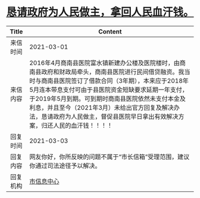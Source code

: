 # <a href="http://www.shangluo.gov.cn/zmhd/ldxxxx.jsp?urltype=leadermail.LeaderMailContentUrl&wbtreeid=1112&leadermailid=6974">恳请政府为人民做主，拿回人民血汗钱。</a>
| Title |                                                                                                    Content                                                                                                     |
|:-----:|----------------------------------------------------------------------------------------------------------------------------------------------------------------------------------------------------------------|
| 来信时间  | 2021-03-01                                                                                                                                                                                                     |
| 来信内容  | 2016年4月商南县医院富水镇新建办公楼及医院楼时，由商南县政府和财政局牵头，商南县医院进行民间借贷融资。我当时与商南县医院签订了借款合同（3年期），本来应于2018年5月连本带息支付可由于县医院资金短缺要求延期一年支付，于2019年5月到期。可到期时商南县医院依然未支付本金及利息，并且至今（2021年3月）未给出官方回复及解决办法，恳请政府为人民做主，督促县医院早日拿出有效解决方案，归还人民的血汗钱！！！！ |
| 回复时间  | 2021-03-03                                                                                                                                                                                                     |
| 回复内容  | 网友你好，你所反映的问题不属于“市长信箱”受理范围，建议你通过司法途径予以解决。                                                                                                                                                                       |
| 回复机构  | <a href="../../category/agencies/市信息中心.md">市信息中心</a>                                                                                                                                                           |